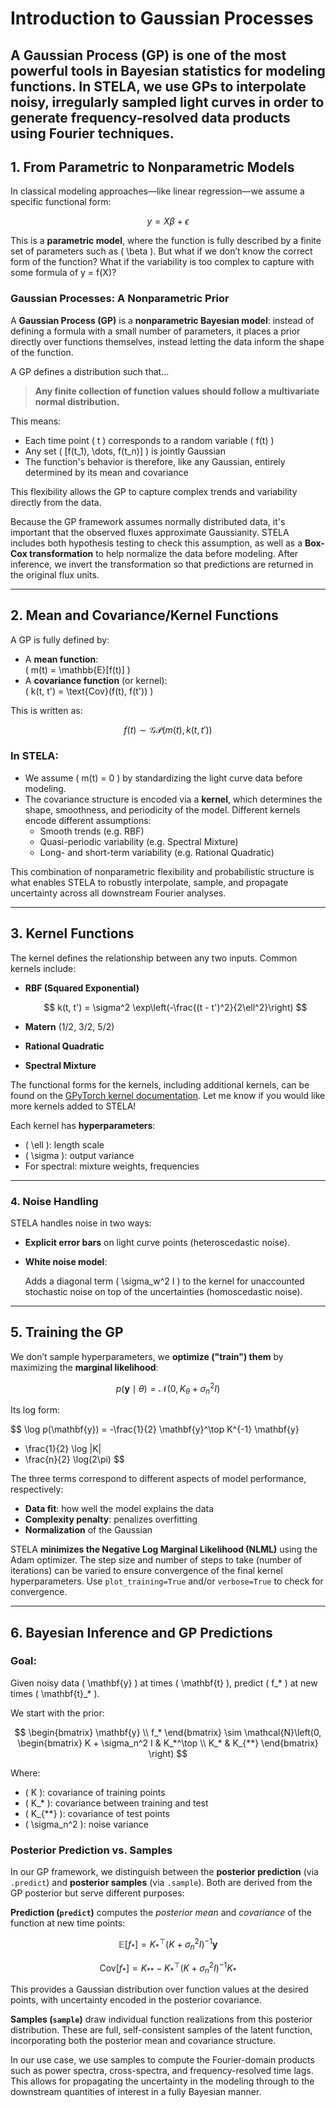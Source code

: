 # Introduction to Gaussian Processes

A **Gaussian Process (GP)** is one of the most powerful tools in Bayesian statistics for modeling functions. In STELA, we use GPs to interpolate noisy, irregularly sampled light curves in order to generate frequency-resolved data products using Fourier techniques.
---

## 1. From Parametric to Nonparametric Models

In classical modeling approaches—like linear regression—we assume a specific functional form:

$$
y = X \beta + \epsilon
$$

This is a **parametric model**, where the function is fully described by a finite set of parameters such as \( \beta \). But what if we don’t know the correct form of the function? What if the variability is too complex to capture with some formula of y = f(X)?

### Gaussian Processes: A Nonparametric Prior

A **Gaussian Process (GP)** is a **nonparametric Bayesian model**: instead of defining a formula with a small number of parameters, it places a prior directly over functions themselves, instead letting the data inform the shape of the function.

A GP defines a distribution such that...

> **Any finite collection of function values should follow a multivariate normal distribution.**

This means:

- Each time point \( t \) corresponds to a random variable \( f(t) \)
- Any set \( [f(t_1), \dots, f(t_n)] \) is jointly Gaussian
- The function's behavior is therefore, like any Gaussian, entirely determined by its mean and covariance

This flexibility allows the GP to capture complex trends and variability directly from the data.

Because the GP framework assumes normally distributed data, it's important that the observed fluxes approximate Gaussianity. STELA includes both hypothesis testing to check this assumption, as well as a **Box-Cox transformation** to help normalize the data before modeling. After inference, we invert the transformation so that predictions are returned in the original flux units.

---

## 2. Mean and Covariance/Kernel Functions

A GP is fully defined by:

- A **mean function**:  
  \( m(t) = \mathbb{E}[f(t)] \)
- A **covariance function** (or kernel):  
  \( k(t, t') = \text{Cov}(f(t), f(t')) \)

This is written as:

$$
f(t) \sim \mathcal{GP}(m(t), k(t, t'))
$$

### In STELA:

- We assume \( m(t) = 0 \) by standardizing the light curve data before modeling.
- The covariance structure is encoded via a **kernel**, which determines the shape, smoothness, and periodicity of the model. Different kernels encode different assumptions:
  - Smooth trends (e.g. RBF)
  - Quasi-periodic variability (e.g. Spectral Mixture)
  - Long- and short-term variability (e.g. Rational Quadratic)

This combination of nonparametric flexibility and probabilistic structure is what enables STELA to robustly interpolate, sample, and propagate uncertainty across all downstream Fourier analyses.

---

## 3. Kernel Functions

The kernel defines the relationship between any two inputs. Common kernels include:

- **RBF (Squared Exponential)**

  $$
  k(t, t') = \sigma^2 \exp\left(-\frac{(t - t')^2}{2\ell^2}\right)
  $$

- **Matern** (1/2, 3/2, 5/2)
- **Rational Quadratic**
- **Spectral Mixture**

The functional forms for the kernels, including additional kernels, can be found on the [GPyTorch kernel documentation](https://docs.gpytorch.ai/en/latest/kernels.html). Let me know if you would like more kernels added to STELA!

Each kernel has **hyperparameters**:

- \( \ell \): length scale
- \( \sigma \): output variance
- For spectral: mixture weights, frequencies

---

### 4. Noise Handling

STELA handles noise in two ways:

- **Explicit error bars** on light curve points (heteroscedastic noise).
- **White noise model**:

  Adds a diagonal term \( \sigma_w^2 I \) to the kernel for unaccounted stochastic noise on top of the uncertainties (homoscedastic noise).

---

## 5. Training the GP

We don’t sample hyperparameters, we **optimize ("train") them** by maximizing the **marginal likelihood**:

$$
p(\mathbf{y} \mid \theta) = \mathcal{N}(0, K_\theta + \sigma_n^2 I)
$$

Its log form:

$$
\log p(\mathbf{y}) = -\frac{1}{2} \mathbf{y}^\top K^{-1} \mathbf{y}
- \frac{1}{2} \log |K|
- \frac{n}{2} \log(2\pi)
$$

The three terms correspond to different aspects of model performance, respectively:

- **Data fit**: how well the model explains the data
- **Complexity penalty**: penalizes overfitting
- **Normalization** of the Gaussian

STELA **minimizes the Negative Log Marginal Likelihood (NLML)** using the Adam optimizer. The step size and number of steps to take (number of iterations) can be varied to ensure convergence of the final kernel hyperparameters. Use `plot_training=True` and/or `verbose=True` to check for convergence.

---

## 6. Bayesian Inference and GP Predictions

### Goal:

Given noisy data \( \mathbf{y} \) at times \( \mathbf{t} \), predict \( f_* \) at new times \( \mathbf{t}_* \).

We start with the prior:

$$
\begin{bmatrix} \mathbf{y} \\ f_* \end{bmatrix}
\sim \mathcal{N}\left(0, 
\begin{bmatrix}
K + \sigma_n^2 I & K_*^\top \\
K_* & K_{**}
\end{bmatrix}
\right)
$$

Where:

- \( K \): covariance of training points
- \( K_* \): covariance between training and test
- \( K_{**} \): covariance of test points
- \( \sigma_n^2 \): noise variance

### Posterior Prediction vs. Samples

In our GP framework, we distinguish between the **posterior prediction** (via `.predict`) and **posterior samples** (via `.sample`). Both are derived from the GP posterior but serve different purposes:

**Prediction (`predict`)** computes the *posterior mean* and *covariance* of the function at new time points:

$$
\mathbb{E}[f_*] = K_*^\top (K + \sigma_n^2 I)^{-1} \mathbf{y}
$$

$$
\text{Cov}[f_*] = K_{**} - K_*^\top (K + \sigma_n^2 I)^{-1} K_*
$$

This provides a Gaussian distribution over function values at the desired points, with uncertainty encoded in the posterior covariance.


**Samples (`sample`)** draw individual function realizations from this posterior distribution. These are full, self-consistent samples of the latent function, incorporating both the posterior mean and covariance structure.

  In our use case, we use samples to compute the Fourier-domain products such as power spectra, cross-spectra, and frequency-resolved time lags. This allows for propagating the uncertainty in the modeling through to the downstream quantities of interest in a fully Bayesian manner.